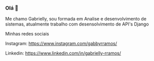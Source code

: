### Olá 👋

Me chamo Gabrielly, sou formada em Analise e desenvolvimento de sistemas, atualmente trabalho com desensolvimento de API's Django

Minhas redes sociais

Instagram: https://www.instagram.com/gabbyrramos/

Linkedin: https://www.linkedin.com/in/gabrielly-rramos/
